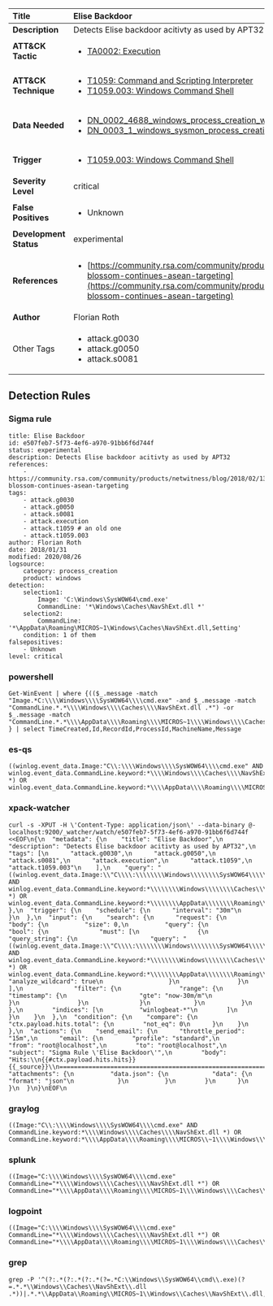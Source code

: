 | Title                    | Elise Backdoor       |
|:-------------------------|:------------------|
| **Description**          | Detects Elise backdoor acitivty as used by APT32 |
| **ATT&amp;CK Tactic**    |  <ul><li>[TA0002: Execution](https://attack.mitre.org/tactics/TA0002)</li></ul>  |
| **ATT&amp;CK Technique** | <ul><li>[T1059: Command and Scripting Interpreter](https://attack.mitre.org/techniques/T1059)</li><li>[T1059.003: Windows Command Shell](https://attack.mitre.org/techniques/T1059.003)</li></ul>  |
| **Data Needed**          | <ul><li>[DN_0002_4688_windows_process_creation_with_commandline](../Data_Needed/DN_0002_4688_windows_process_creation_with_commandline.md)</li><li>[DN_0003_1_windows_sysmon_process_creation](../Data_Needed/DN_0003_1_windows_sysmon_process_creation.md)</li></ul>  |
| **Trigger**              | <ul><li>[T1059.003: Windows Command Shell](../Triggers/T1059.003.md)</li></ul>  |
| **Severity Level**       | critical |
| **False Positives**      | <ul><li>Unknown</li></ul>  |
| **Development Status**   | experimental |
| **References**           | <ul><li>[https://community.rsa.com/community/products/netwitness/blog/2018/02/13/lotus-blossom-continues-asean-targeting](https://community.rsa.com/community/products/netwitness/blog/2018/02/13/lotus-blossom-continues-asean-targeting)</li></ul>  |
| **Author**               | Florian Roth |
| Other Tags           | <ul><li>attack.g0030</li><li>attack.g0050</li><li>attack.s0081</li></ul> | 

## Detection Rules

### Sigma rule

```
title: Elise Backdoor
id: e507feb7-5f73-4ef6-a970-91bb6f6d744f
status: experimental
description: Detects Elise backdoor acitivty as used by APT32
references:
    - https://community.rsa.com/community/products/netwitness/blog/2018/02/13/lotus-blossom-continues-asean-targeting
tags:
    - attack.g0030
    - attack.g0050
    - attack.s0081
    - attack.execution
    - attack.t1059 # an old one
    - attack.t1059.003
author: Florian Roth
date: 2018/01/31
modified: 2020/08/26
logsource:
    category: process_creation
    product: windows
detection:
    selection1:
        Image: 'C:\Windows\SysWOW64\cmd.exe'
        CommandLine: '*\Windows\Caches\NavShExt.dll *'
    selection2:
        CommandLine: '*\AppData\Roaming\MICROS~1\Windows\Caches\NavShExt.dll,Setting'
    condition: 1 of them
falsepositives:
    - Unknown
level: critical

```





### powershell
    
```
Get-WinEvent | where {(($_.message -match "Image.*C:\\\\Windows\\\\SysWOW64\\\\cmd.exe" -and $_.message -match "CommandLine.*.*\\\\Windows\\\\Caches\\\\NavShExt.dll .*") -or $_.message -match "CommandLine.*.*\\\\AppData\\\\Roaming\\\\MICROS~1\\\\Windows\\\\Caches\\\\NavShExt.dll,Setting") } | select TimeCreated,Id,RecordId,ProcessId,MachineName,Message
```


### es-qs
    
```
((winlog.event_data.Image:"C\\:\\\\Windows\\\\SysWOW64\\\\cmd.exe" AND winlog.event_data.CommandLine.keyword:*\\\\Windows\\\\Caches\\\\NavShExt.dll\\ *) OR winlog.event_data.CommandLine.keyword:*\\\\AppData\\\\Roaming\\\\MICROS\\~1\\\\Windows\\\\Caches\\\\NavShExt.dll,Setting)
```


### xpack-watcher
    
```
curl -s -XPUT -H \'Content-Type: application/json\' --data-binary @- localhost:9200/_watcher/watch/e507feb7-5f73-4ef6-a970-91bb6f6d744f <<EOF\n{\n  "metadata": {\n    "title": "Elise Backdoor",\n    "description": "Detects Elise backdoor acitivty as used by APT32",\n    "tags": [\n      "attack.g0030",\n      "attack.g0050",\n      "attack.s0081",\n      "attack.execution",\n      "attack.t1059",\n      "attack.t1059.003"\n    ],\n    "query": "((winlog.event_data.Image:\\"C\\\\:\\\\\\\\Windows\\\\\\\\SysWOW64\\\\\\\\cmd.exe\\" AND winlog.event_data.CommandLine.keyword:*\\\\\\\\Windows\\\\\\\\Caches\\\\\\\\NavShExt.dll\\\\ *) OR winlog.event_data.CommandLine.keyword:*\\\\\\\\AppData\\\\\\\\Roaming\\\\\\\\MICROS\\\\~1\\\\\\\\Windows\\\\\\\\Caches\\\\\\\\NavShExt.dll,Setting)"\n  },\n  "trigger": {\n    "schedule": {\n      "interval": "30m"\n    }\n  },\n  "input": {\n    "search": {\n      "request": {\n        "body": {\n          "size": 0,\n          "query": {\n            "bool": {\n              "must": [\n                {\n                  "query_string": {\n                    "query": "((winlog.event_data.Image:\\"C\\\\:\\\\\\\\Windows\\\\\\\\SysWOW64\\\\\\\\cmd.exe\\" AND winlog.event_data.CommandLine.keyword:*\\\\\\\\Windows\\\\\\\\Caches\\\\\\\\NavShExt.dll\\\\ *) OR winlog.event_data.CommandLine.keyword:*\\\\\\\\AppData\\\\\\\\Roaming\\\\\\\\MICROS\\\\~1\\\\\\\\Windows\\\\\\\\Caches\\\\\\\\NavShExt.dll,Setting)",\n                    "analyze_wildcard": true\n                  }\n                }\n              ],\n              "filter": {\n                "range": {\n                  "timestamp": {\n                    "gte": "now-30m/m"\n                  }\n                }\n              }\n            }\n          }\n        },\n        "indices": [\n          "winlogbeat-*"\n        ]\n      }\n    }\n  },\n  "condition": {\n    "compare": {\n      "ctx.payload.hits.total": {\n        "not_eq": 0\n      }\n    }\n  },\n  "actions": {\n    "send_email": {\n      "throttle_period": "15m",\n      "email": {\n        "profile": "standard",\n        "from": "root@localhost",\n        "to": "root@localhost",\n        "subject": "Sigma Rule \'Elise Backdoor\'",\n        "body": "Hits:\\n{{#ctx.payload.hits.hits}}{{_source}}\\n================================================================================\\n{{/ctx.payload.hits.hits}}",\n        "attachments": {\n          "data.json": {\n            "data": {\n              "format": "json"\n            }\n          }\n        }\n      }\n    }\n  }\n}\nEOF\n
```


### graylog
    
```
((Image:"C\\:\\\\Windows\\\\SysWOW64\\\\cmd.exe" AND CommandLine.keyword:*\\\\Windows\\\\Caches\\\\NavShExt.dll *) OR CommandLine.keyword:*\\\\AppData\\\\Roaming\\\\MICROS\\~1\\\\Windows\\\\Caches\\\\NavShExt.dll,Setting)
```


### splunk
    
```
((Image="C:\\\\Windows\\\\SysWOW64\\\\cmd.exe" CommandLine="*\\\\Windows\\\\Caches\\\\NavShExt.dll *") OR CommandLine="*\\\\AppData\\\\Roaming\\\\MICROS~1\\\\Windows\\\\Caches\\\\NavShExt.dll,Setting")
```


### logpoint
    
```
((Image="C:\\\\Windows\\\\SysWOW64\\\\cmd.exe" CommandLine="*\\\\Windows\\\\Caches\\\\NavShExt.dll *") OR CommandLine="*\\\\AppData\\\\Roaming\\\\MICROS~1\\\\Windows\\\\Caches\\\\NavShExt.dll,Setting")
```


### grep
    
```
grep -P '^(?:.*(?:.*(?:.*(?=.*C:\\Windows\\SysWOW64\\cmd\\.exe)(?=.*.*\\Windows\\Caches\\NavShExt\\.dll .*))|.*.*\\AppData\\Roaming\\MICROS~1\\Windows\\Caches\\NavShExt\\.dll,Setting))'
```



